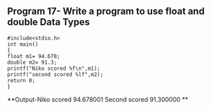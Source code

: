 ## Program 17- Write a program to use float and double Data Types
```
#include<stdio.h>
int main()
{
float m1= 94.678;
double m2= 91.3;
printf("Niko scored %f\n",m1);
printf("second scored %lf",m2);
return 0;
}
```
**Output-Niko scored 94.678001
Second scored 91.300000 **

